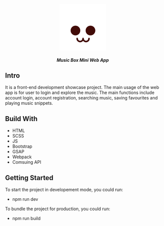 
<p align="center">
  <img src="dist\imgs\small-icon.png" alt="icon" style="background: pink"/>
   <h5 align="center">Music Box Mini Web App</h5>
</p>

<h2>Intro</h2>
<P>It is a front-end development showcase project. The main usage of the web app is for user to login and explore the music. The main functions include account login, account registration, searching music, saving favourites and playing music snippets.</p>

<h2>Build With</h2>
<ul>
<li>HTML</li>
<li>SCSS</li>
<li>JS</li>
<li>Bootstrap</li>
<li>GSAP</li>
<li>Webpack</li>
<li>Comsuing API</li>
</ul>

<h2>Getting Started</h2>
<p>To start the project in developement mode, you could run:</p>
<ul>
<li>npm run dev</li>
</ul>
<p>To bundle the project for production, you could run:</p>
<ul>
<li>npm run build</li>
</ul>